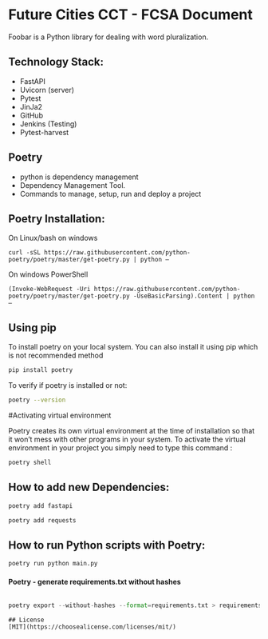 # Future Cities CCT - FCSA Document 

Foobar is a Python library for dealing with word pluralization.

## Technology Stack:
* FastAPI
* Uvicorn (server)
* Pytest
* JinJa2
* GitHub
* Jenkins (Testing)
* Pytest-harvest

## Poetry  
- python is dependency management
- Dependency Management Tool.
- Commands to manage, setup, run and deploy a project

## Poetry Installation:
On Linux/bash on windows
```
curl -sSL https://raw.githubusercontent.com/python-poetry/poetry/master/get-poetry.py | python –
```
On windows PowerShell
```
(Invoke-WebRequest -Uri https://raw.githubusercontent.com/python-poetry/poetry/master/get-poetry.py -UseBasicParsing).Content | python –
```
## Using pip

To install poetry on your local system. You can also install it using pip which is not recommended method
```bash
pip install poetry
```
To verify if poetry is installed or not:
```bash
poetry --version
```
#Activating virtual environment

Poetry creates its own virtual environment at the time of installation so that it won’t mess with other programs in your system. 
To activate the virtual environment in your project you simply need to type this command :

```bash
poetry shell
```

## How to add new Dependencies:

```python
poetry add fastapi
```
```python
poetry add requests
```
## How to run Python scripts with Poetry:

```python
poetry run python main.py
```

#### Poetry - generate requirements.txt without hashes
```python

poetry export --without-hashes --format=requirements.txt > requirements.txt
```

```
## License
[MIT](https://choosealicense.com/licenses/mit/)